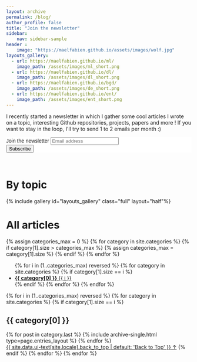 ```yaml
---
layout: archive
permalink: /blog/
author_profile: false
title: "Join the newsletter"
sidebar:
    nav: sidebar-sample
header :
    image: "https://maelfabien.github.io/assets/images/wolf.jpg"
layouts_gallery:
  - url: https://maelfabien.github.io/ml/
    image_path: /assets/images/ml_short.png
  - url: https://maelfabien.github.io/dl/
    image_path: /assets/images/dl_short.png
  - url: https://maelfabien.github.io/bgd/
    image_path: /assets/images/de_short.png
  - url: https://maelfabien.github.io/ent/
    image_path: /assets/images/ent_short.png
---
```


I recently started a newsletter in which I gather some cool articles I wrote on a topic, interesting Github repositories, projects, papers and more ! If you want to stay in the loop, I'll try to send 1 to 2 emails per month :)

<!-- Begin Mailchimp Signup Form -->
<link href="//cdn-images.mailchimp.com/embedcode/horizontal-slim-10_7.css" rel="stylesheet" type="text/css">

<div id="mc_embed_signup" style="background:#fff; clear:left; font:14px Helvetica,Arial,sans-serif; width:100%;">
<form action="https://gmail.us3.list-manage.com/subscribe/post?u=c76a8e2ec2bd989affb9a074f&amp;id=4646542adb" method="post" id="mc-embedded-subscribe-form" name="mc-embedded-subscribe-form" class="validate" target="_blank" novalidate>
    <div id="mc_embed_signup_scroll">
  <label for="mce-EMAIL">Join the newsletter </label>
  <input type="email" value="" name="EMAIL" class="email" id="mce-EMAIL" placeholder="Email address" required>
    <!-- real people should not fill this in and expect good things - do not remove this or risk form bot signups-->
    <div style="position: absolute; left: -5000px;" aria-hidden="true"><input type="text" name="b_c76a8e2ec2bd989affb9a074f_4646542adb" tabindex="-1" value=""></div>
    <div class="clear"><input type="submit" value="Subscribe" name="subscribe" id="mc-embedded-subscribe" class="button"></div>
    </div>
</form>
</div>

<br>

# By topic 

{% include gallery id="layouts_gallery" class="full" layout="half"%}

<!--End mc_embed_signup-->

# All articles

{% assign categories_max = 0 %}
{% for category in site.categories %}
  {% if category[1].size > categories_max %}
    {% assign categories_max = category[1].size %}
  {% endif %}
{% endfor %}

<ul class="taxonomy__index">
  {% for i in (1..categories_max) reversed %}
    {% for category in site.categories %}
      {% if category[1].size == i %}
        <li>
          <a href="#{{ category[0] | slugify }}">
            <strong>{{ category[0] }}</strong> <span class="taxonomy__count">{{ i }}</span>
          </a>
        </li>
      {% endif %}
    {% endfor %}
  {% endfor %}
</ul>

{% for i in (1..categories_max) reversed %}
  {% for category in site.categories %}
    {% if category[1].size == i %}
      <!--<section id="{{ category[0] | slugify | downcase }}" class="taxonomy__section">-->
      <h2 class="archive__subtitle">{{ category[0] }}</h2>
        <div class="entries-{{ page.entries_layout | default: 'list' }}">
          {% for post in category.last %}
            {% include archive-single.html type=page.entries_layout %}
          {% endfor %}
        </div>
      <a href="#page-title" class="back-to-top">{{ site.data.ui-text[site.locale].back_to_top | default: 'Back to Top' }} &uarr;</a>
      <!--</section>-->
    {% endif %}
  {% endfor %}
{% endfor %}
